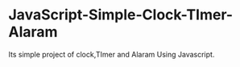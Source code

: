 # JavaScript-Simple-Clock-TImer-Alaram
Its simple project of clock,TImer and Alaram Using Javascript.

